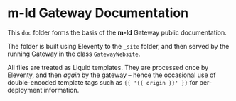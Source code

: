 # m-ld Gateway Documentation

This `doc` folder forms the basis of the **m-ld** Gateway public documentation.

The folder is built using Eleventy to the `_site` folder, and then served by the running Gateway in the class `GatewayWebsite`.

All files are treated as Liquid templates. They are processed once by Eleventy, and then _again_ by the gateway – hence the occasional use of double-encoded template tags such as `{{ '{{ origin }}' }}` for per-deployment information.